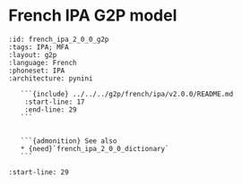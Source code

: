 
# French IPA G2P model

``````{g2p} French IPA G2P model
:id: french_ipa_2_0_0_g2p
:tags: IPA; MFA
:layout: g2p
:language: French
:phoneset: IPA
:architecture: pynini

   ```{include} ../../../g2p/french/ipa/v2.0.0/README.md
    :start-line: 17
    :end-line: 29
   ```


   ```{admonition} See also
   * {need}`french_ipa_2_0_0_dictionary`
   ```
``````

```{include} ../../../g2p/french/ipa/v2.0.0/README.md
:start-line: 29
```
